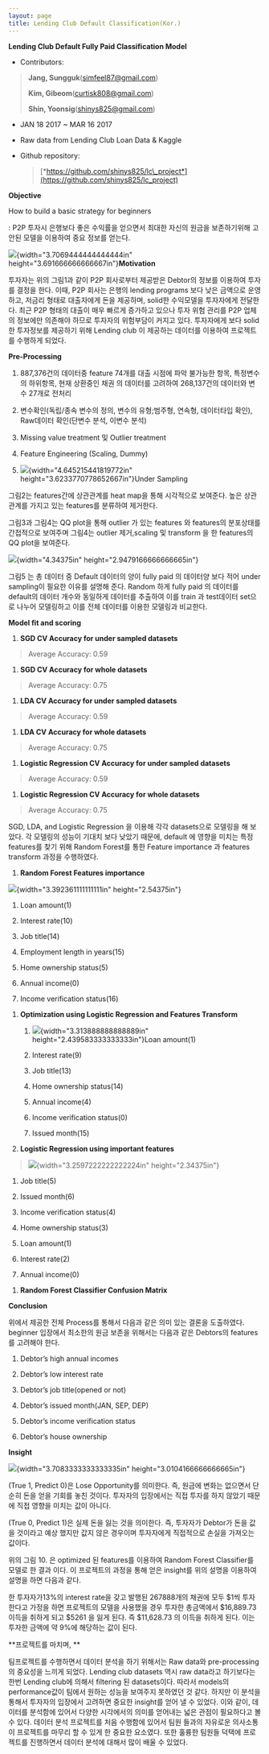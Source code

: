 ```yaml
---
layout: page
title: Lending Club Default Classification(Kor.)
---
```


<span id="_Hlk478234488" class="anchor"></span>**Lending Club Default
Fully Paid Classification Model**

-   Contributors:

> **Jang, Sungguk**(simfeel87@gmail.com)
>
> **Kim, Gibeom**(curtisk808@gmail.com)
>
> **Shin, Yoonsig**(shinys825@gmail.com)

-   JAN 18 2017 \~ MAR 16 2017

-   Raw data from Lending Club Loan Data & Kaggle

-   Github repository:
    > [*https://github.com/shinys825/lc\_project*](https://github.com/shinys825/lc_project)

**Objective**

How to build a basic strategy for beginners

: P2P 투자시 은행보다 좋은 수익률을 얻으면서 최대한 자신의 원금을
보존하기위해 고안된 모델을 이용하여 중요 정보를 얻는다.

![](.//media/image1.png){width="3.7069444444444444in"
height="3.691666666666667in"}**Motivation**

투자자는 위의 그림1과 같이 P2P 회사로부터 제공받은 Debtor의 정보를
이용하여 투자를 결정을 한다. 이때, P2P 회사는 은행의 lending programs
보다 낮은 금액으로 운영하고, 저금리 형태로 대출자에게 돈을 제공하며,
solid한 수익모델을 투자자에게 전달한다. 최근 P2P 형태의 대출이 매우
빠르게 증가하고 있으나 투자 위험 관리를 P2P 업체의 정보에만 의존해야
하므로 투자자의 위험부담이 커지고 있다. 투자자에게 보다 solid 한
투자정보를 제공하기 위해 Lending club 이 제공하는 데이터를 이용하여
프로젝트를 수행하게 되었다.

**Pre-Processing**

1.  887,376건의 데이터중 feature 74개를 대출 시점에 파악 불가능한 항목,
    특정변수의 하위항목, 현재 상환중인 채권 의 데이터를 고려하여
    268,137건의 데이터와 변수 27개로 전처리

2.  변수확인(독립/종속 변수의 정의, 변수의 유형;범주형, 연속형,
    데이터타입 확인), Raw데이터 확인(단변수 분석, 이변수 분석)

3.  Missing value treatment 및 Outlier treatment

4.  Feature Engineering (Scaling, Dummy)

5.  ![](.//media/image2.png){width="4.645215441819772in"
    height="3.6233770778652667in"}Under Sampling

그림2는 features간에 상관관계를 heat map을 통해 시각적으로 보여준다.
높은 상관관계를 가지고 있는 features를 분류하여 제거한다.

그림3과 그림4는 QQ plot을 통해 outlier 가 있는 features 와 features의
분포상태를 간접적으로 보여주며 그림4는 outlier 제거,scaling 및 transform
을 한 features의 QQ plot을 보여준다.

![](.//media/image5.png){width="4.34375in"
height="2.9479166666666665in"}

그림5 는 총 데이터 중 Default 데이터의 양이 fully paid 의 데이터양 보다
적어 under sampling이 필요한 이유를 설명해 준다. Random 하게 fully paid
의 데이터를 default의 데이터 개수와 동일하게 데이터를 추출하여 이를
train 과 test데이터 set으로 나누어 모델링하고 이를 전체 데이터를 이용한
모델링과 비교한다.

**Model fit and scoring**

1.  **SGD CV Accuracy for under sampled datasets**

> Average Accuracy: 0.59

1.  **SGD CV Accuracy for whole datasets**

> Average Accuracy: 0.75

1.  **LDA CV Accuracy for under sampled datasets**

> Average Accuracy: 0.59

1.  **LDA CV Accuracy for whole datasets**

> Average Accuracy: 0.75

1.  **Logistic Regression CV Accuracy for under sampled datasets**

> Average Accuracy: 0.59

1.  **Logistic Regression CV Accuracy for whole datasets**

> Average Accuracy: 0.75

SGD, LDA, and Logistic Regression 을 이용해 각각 datasets으로 모델링을
해 보았다. 각 모델링의 성능이 기대치 보다 낮았기 때문에, default 에
영향을 미치는 특정 features를 찾기 위해 Random Forest를 통한 Feature
importance 과 features transform 과정을 수행하였다.

1.  **Random Forest Features importance**

![](.//media/image6.png){width="3.392361111111111in" height="2.54375in"}

1.  Loan amount(1)

2.  Interest rate(10)

3.  Job title(14)

4.  Employment length in years(15)

5.  Home ownership status(5)

6.  Annual income(0)

7.  Income verification status(16)

<!-- -->

1.  **Optimization using Logistic Regression and Features Transform**

    1.  ![](.//media/image7.png){width="3.313888888888889in"
        height="2.439583333333333in"}Loan amount(1)

    2.  Interest rate(9)

    3.  Job title(13)

    4.  Home ownership status(14)

    5.  Annual income(4)

    6.  Income verification status(0)

    7.  Issued month(15)

2.  **Logistic Regression using important features**

> ![](.//media/image8.png){width="3.2597222222222224in"
> height="2.34375in"}

1.  Job title(5)

2.  Issued month(6)

3.  Income verification status(4)

4.  Home ownership status(3)

5.  Loan amount(1)

6.  Interest rate(2)

7.  Annual income(0)

<!-- -->

1.  **Random Forest Classifier Confusion Matrix**

**Conclusion**

위에서 제공한 전체 Process를 통해서 다음과 같은 의미 있는 결론을
도출하였다. beginner 입장에서 최소한의 원금 보존을 위해서는 다음과 같은
Debtors의 features를 고려해야 한다.

1.  Debtor’s high annual incomes

2.  Debtor’s low interest rate

3.  Debtor’s job title(opened or not)

4.  Debtor’s issued month(JAN, SEP, DEP)

5.  Debtor’s income verification status

6.  Debtor’s house ownership

**Insight**

![](.//media/image11.png){width="3.7083333333333335in"
height="3.0104166666666665in"}

(True 1, Predict 0)은 Lose Opportunity를 의미한다. 즉, 원금에 변화는
없으면서 단순히 돈을 얻을 기회를 놓친 것이다. 투자자의 입장에서는 직접
투자를 하지 않았기 때문에 직접 영향을 미치는 값이 아니다.

(True 0, Predict 1)은 실제 돈을 잃는 것을 의미한다. 즉, 투자자가
Debtor가 돈을 값을 것이라고 예상 했지만 값지 않은 경우이며 투자자에게
직접적으로 손실을 가져오는 값이다.

위의 그림 10. 은 optimized 된 features를 이용하여 Random Forest
Classifier를 모델로 한 결과 이다. 이 프로젝트의 과정을 통해 얻은
insight를 위의 설명을 이용하여 설명을 하면 다음과 같다.

한 투자자가13%의 interest rate을 갖고 발행된 267888개의 채권에 모두
\$1씩 투자한다고 가정을 하면 프로젝트의 모델을 사용했을 경우 투자한
총금액에서 \$16,889.73 이득을 취하게 되고 \$5261 을 잃게 된다. 즉
\$11,628.73 의 이득을 취하게 된다. 이는 투자한 금액에 약 9%에 해당하는
값이 된다.

**프로젝트를 마치며, **

팀프로젝트를 수행하면서 데이터 분석을 하기 위해서는 Raw data와
pre-processing의 중요성을 느끼게 되었다. Lending club datasets 역시 raw
data라고 하기보다는 한번 Lending club에 의해서 filtering 된
datasets이다. 따라서 models의 performance값이 팀에서 원하는 성능을
보여주지 못하였던 것 같다. 하지만 이 분석을 통해서 투자자의 입장에서
고려하면 중요한 insight를 얻어 낼 수 있었다. 이와 같이, 데이터를
분석함에 있어서 다양한 시각에서의 의미를 얻어내는 넓은 관점이 필요하다고
볼 수 있다. 데이터 분석 프로젝트를 처음 수행함에 있어서 팀원 들과의
자유로운 의사소통이 프로젝트를 마무리 할 수 있게 한 중요한 요소였다.
또한 훌륭한 팀원들 덕택에 프로젝트를 진행하면서 데이터 분석에 대해서
많이 배울 수 있었다.
